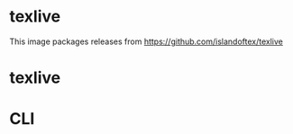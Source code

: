 # texlive

This image packages releases from https://github.com/islandoftex/texlive

# texlive

# CLI
